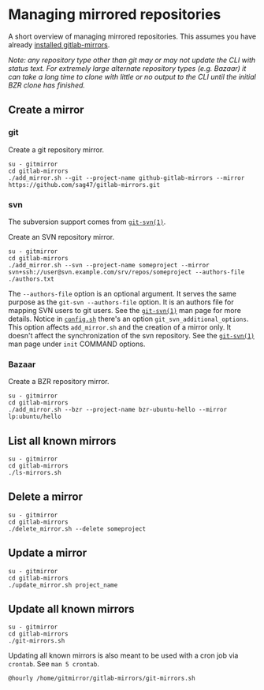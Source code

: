 # Managing mirrored repositories

A short overview of managing mirrored repositories.  This assumes you have already [installed gitlab-mirrors](installation.md).

*Note: any repository type other than git may or may not update the CLI with status text.  For extremely large alternate repository types (e.g. Bazaar) it can take a long time to clone with little or no output to the CLI until the initial BZR clone has finished.*

## Create a mirror

### git

Create a git repository mirror.

    su - gitmirror
    cd gitlab-mirrors
    ./add_mirror.sh --git --project-name github-gitlab-mirrors --mirror https://github.com/sag47/gitlab-mirrors.git

### svn

The subversion support comes from [`git-svn(1)`][git-svn-man].

Create an SVN repository mirror.

    su - gitmirror
    cd gitlab-mirrors
    ./add_mirror.sh --svn --project-name someproject --mirror svn+ssh://user@svn.example.com/srv/repos/someproject --authors-file ./authors.txt

The `--authors-file` option is an optional argument.  It serves the same purpose as the `git-svn --authors-file` option.  It is an authors file for mapping SVN users to git users.  See the [`git-svn(1)`][git-svn-man] man page for more details.  Notice in [`config.sh`](../config.sh.SAMPLE) there's an option `git_svn_additional_options`.  This option affects `add_mirror.sh` and the creation of a mirror only.  It doesn't affect the synchronization of the svn repository.  See the [`git-svn(1)`][git-svn-man] man page under `init` COMMAND options.

### Bazaar

Create a BZR repository mirror.

    su - gitmirror
    cd gitlab-mirrors
    ./add_mirror.sh --bzr --project-name bzr-ubuntu-hello --mirror lp:ubuntu/hello

## List all known mirrors

    su - gitmirror
    cd gitlab-mirrors
    ./ls-mirrors.sh

## Delete a mirror

    su - gitmirror
    cd gitlab-mirrors
    ./delete_mirror.sh --delete someproject

## Update a mirror

    su - gitmirror
    cd gitlab-mirrors
    ./update_mirror.sh project_name

## Update all known mirrors

    su - gitmirror
    cd gitlab-mirrors
    ./git-mirrors.sh

Updating all known mirrors is also meant to be used with a cron job via `crontab`.  See `man 5 crontab`.

    @hourly /home/gitmirror/gitlab-mirrors/git-mirrors.sh

[git-svn-man]: https://www.kernel.org/pub/software/scm/git/docs/git-svn.html
